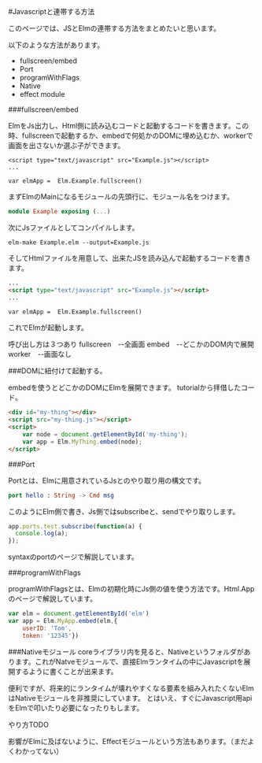 #Javascriptと連帯する方法

このページでは、JSとElmの連帯する方法をまとめたいと思います。

以下のような方法があります。

* fullscreen/embed
* Port
* programWithFlags
* Native
* effect module


###fullscreen/embed

ElmをJs出力し、Html側に読み込むコードと起動するコードを書きます。この時、fullscreenで起動するか、embedで何処かのDOMに埋め込むか、workerで画面を出さないか選ぶ子ができます。

```
<script type="text/javascript" src="Example.js"></script>
...

var elmApp =  Elm.Example.fullscreen()

```

まずElmのMainになるモジュールの先頭行に、モジュール名をつけます。

```Example.elm
module Example exposing (...)

```

次にJsファイルとしてコンパイルします。

```
elm-make Example.elm --output=Example.js
```

そしてHtmlファイルを用意して、出来たJSを読み込んで起動するコードを書きます。

```html
...
<script type="text/javascript" src="Example.js"></script>
...

var elmApp =  Elm.Example.fullscreen()

```

これでElmが起動します。

呼び出し方は３つあり
fullscreen　--全画面
embed　--どこかのDOM内で展開
worker　--画面なし

###DOMに紐付けて起動する。

embedを使うとどこかのDOMにElmを展開できます。
tutorialから拝借したコード。

```html
<div id="my-thing"></div>
<script src="my-thing.js"></script>
<script>
    var node = document.getElementById('my-thing');
    var app = Elm.MyThing.embed(node);
</script>
```


###Port

Portとは、Elmに用意されているJsとのやり取り用の構文です。

```elm
port hello : String -> Cmd msg
```

このようにElm側で書き、Js側ではsubscribeと、sendでやり取りします。

```js
app.ports.test.subscribe(function(a) {
  console.log(a);
});
```

syntaxのportのページで解説しています。

###programWithFlags

programWithFlagsとは、Elmの初期化時にJs側の値を使う方法です。Html.Appのページで解説しています。

```js
var elm = document.getElementById('elm')
var app = Elm.MyApp.embed(elm,{
    userID: 'Tom',
    token: '12345'})
```

###Nativeモジュール
coreライブラリ内を見ると、Nativeというフォルダがあります。これがNatveモジュールで、直接Elmランタイムの中にJavascriptを展開するように書くことが出来ます。

便利ですが、将来的にランタイムが壊れやすくなる要素を組み入れたくないElmはNativeモジュールを非推奨にしています。
とはいえ、すぐにJavascript用apiをElmで叩いたり必要になったりもします。

やり方TODO

影響がElmに及ばないように、Effectモジュールという方法もあります。（まだよくわかってない）
